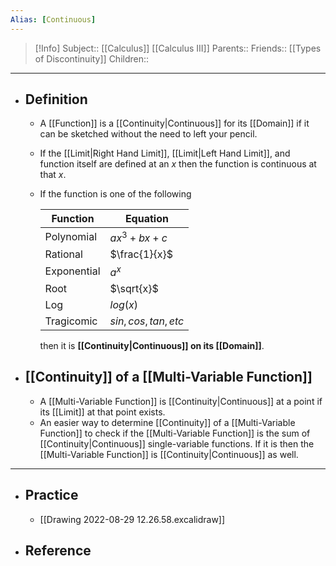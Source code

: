 ```yaml
---
Alias: [Continuous]
---
```

> [!Info]
> Subject:: [[Calculus]] [[Calculus III]]
> Parents:: 
> Friends:: [[Types of Discontinuity]]
> Children:: 
---
- ## Definition
	-  A [[Function]] is a [[Continuity|Continuous]] for its [[Domain]] if it can be sketched without the need to left your pencil.
	- If the [[Limit|Right Hand Limit]], [[Limit|Left Hand Limit]], and function itself are defined at an $x$ then the function is continuous at that $x$.
	- If the function is one of the following
	  
	  Function|Equation
	  ---|---
	  Polynomial|$ax^3+bx+c$
	  Rational|$\frac{1}{x}$
	  Exponential|$a^x$
	  Root|$\sqrt{x}$
	  Log|$log(x)$
	  Tragicomic|$sin,cos,tan,etc$
	  
	  then it is **[[Continuity|Continuous]] on its [[Domain]]**. 
- ## [[Continuity]] of a [[Multi-Variable Function]]
	- A [[Multi-Variable Function]] is [[Continuity|Continuous]] at a point if its [[Limit]] at that point exists.
	- An easier way to determine [[Continuity]] of a [[Multi-Variable Function]] to check if the [[Multi-Variable Function]] is the sum of  [[Continuity|Continuous]] single-variable functions. If it is then the [[Multi-Variable Function]] is [[Continuity|Continuous]] as well.
---
- ## Practice
	-  [[Drawing 2022-08-29 12.26.58.excalidraw]]
- ## Reference